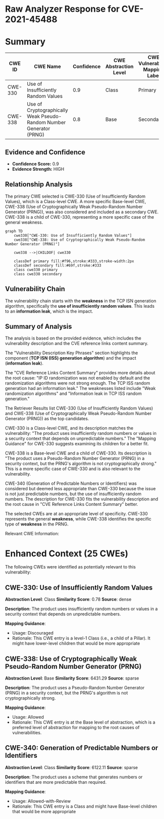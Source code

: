 # Raw Analyzer Response for CVE-2021-45488

# Summary
| CWE ID | CWE Name | Confidence | CWE Abstraction Level | CWE Vulnerability Mapping Label | CWE-Vulnerability Mapping Notes |
|---|---|---|---|---|---|
| CWE-330 | Use of Insufficiently Random Values | 0.9 | Class | Primary | Allowed |
| CWE-338 | Use of Cryptographically Weak Pseudo-Random Number Generator (PRNG) | 0.8 | Base | Secondary | Allowed |

## Evidence and Confidence

*   **Confidence Score:** 0.9
*   **Evidence Strength:** HIGH

## Relationship Analysis
The primary CWE selected is CWE-330 (Use of Insufficiently Random Values), which is a Class-level CWE. A more specific Base-level CWE, CWE-338 (Use of Cryptographically Weak Pseudo-Random Number Generator (PRNG)), was also considered and included as a secondary CWE. CWE-338 is a child of CWE-330, representing a more specific case of the general weakness.

```mermaid
graph TD
    cwe330["CWE-330: Use of Insufficiently Random Values"]
    cwe338["CWE-338: Use of Cryptographically Weak Pseudo-Random Number Generator (PRNG)"]
    
    cwe338 -->|CHILDOF| cwe330
    
    classDef primary fill:#f96,stroke:#333,stroke-width:2px
    classDef secondary fill:#69f,stroke:#333
    class cwe330 primary
    class cwe338 secondary
```

## Vulnerability Chain
The vulnerability chain starts with the **weakness** in the TCP ISN generation algorithm, specifically the **use of insufficiently random values**. This leads to an **information leak**, which is the impact.

## Summary of Analysis
The analysis is based on the provided evidence, which includes the vulnerability description and the CVE reference links content summary.

The "Vulnerability Description Key Phrases" section highlights the component (**TCP ISN (ISS) generation algorithm**) and the impact (**information leak**).

The "CVE Reference Links Content Summary" provides more details about the root cause: "IP ID randomization was not enabled by default and the randomization algorithms were not strong enough. The TCP ISS random generation had an information leak." The weaknesses listed include "Weak randomization algorithms" and "Information leak in TCP ISS random generation."

The Retriever Results list CWE-330 (Use of Insufficiently Random Values) and CWE-338 (Use of Cryptographically Weak Pseudo-Random Number Generator (PRNG)) as the top candidates.

CWE-330 is a Class-level CWE, and its description matches the vulnerability: "The product uses insufficiently random numbers or values in a security context that depends on unpredictable numbers." The "Mapping Guidance" for CWE-330 suggests examining its children for a better fit.

CWE-338 is a Base-level CWE and a child of CWE-330. Its description is "The product uses a Pseudo-Random Number Generator (PRNG) in a security context, but the PRNG's algorithm is not cryptographically strong." This is a more specific case of CWE-330 and is also relevant to the vulnerability.

CWE-340 (Generation of Predictable Numbers or Identifiers) was considered but deemed less appropriate than CWE-330 because the issue is not just predictable numbers, but the use of insufficiently random numbers. The description for CWE-330 fits the vulnerability description and the root cause in "CVE Reference Links Content Summary" better.

The selected CWEs are at an appropriate level of specificity. CWE-330 represents the general **weakness**, while CWE-338 identifies the specific type of **weakness** in the PRNG.

Relevant CWE Information:

# Enhanced Context (25 CWEs)
The following CWEs were identified as potentially relevant to this vulnerability:

## CWE-330: Use of Insufficiently Random Values
**Abstraction Level**: Class
**Similarity Score**: 0.78
**Source**: dense

**Description**:
The product uses insufficiently random numbers or values in a security context that depends on unpredictable numbers.

**Mapping Guidance**:
- Usage: Discouraged
- Rationale: This CWE entry is a level-1 Class (i.e., a child of a Pillar). It might have lower-level children that would be more appropriate

## CWE-338: Use of Cryptographically Weak Pseudo-Random Number Generator (PRNG)
**Abstraction Level**: Base
**Similarity Score**: 6431.29
**Source**: sparse

**Description**:
The product uses a Pseudo-Random Number Generator (PRNG) in a security context, but the PRNG's algorithm is not cryptographically strong.

**Mapping Guidance**:
- Usage: Allowed
- Rationale: This CWE entry is at the Base level of abstraction, which is a preferred level of abstraction for mapping to the root causes of vulnerabilities.

## CWE-340: Generation of Predictable Numbers or Identifiers
**Abstraction Level**: Class
**Similarity Score**: 6122.11
**Source**: sparse

**Description**:
The product uses a scheme that generates numbers or identifiers that are more predictable than required.

**Mapping Guidance**:
- Usage: Allowed-with-Review
- Rationale: This CWE entry is a Class and might have Base-level children that would be more appropriate